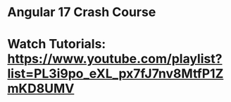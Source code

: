 # Angular 17 Crash Course

# Watch Tutorials: https://www.youtube.com/playlist?list=PL3i9po_eXL_px7fJ7nv8MtfP1ZmKD8UMV
